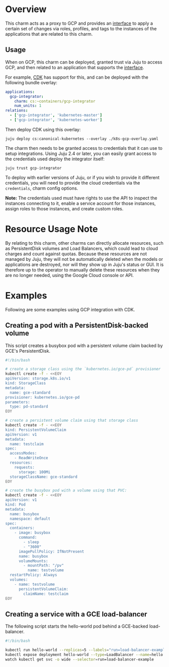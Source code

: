 # Overview

This charm acts as a proxy to GCP and provides an [interface][] to apply a
certain set of changes via roles, profiles, and tags to the instances of
the applications that are related to this charm.

## Usage

When on GCP, this charm can be deployed, granted trust via Juju to access GCP,
and then related to an application that supports the [interface][].

For example, [CDK][] has support for this, and can be deployed with the
following bundle overlay:

```yaml
applications:
  gcp-integrator:
    charm: cs:~containers/gcp-integrator
    num_units: 1
relations:
  - ['gcp-integrator', 'kubernetes-master']
  - ['gcp-integrator', 'kubernetes-worker']
```

Then deploy CDK using this overlay:

```
juju deploy cs:canonical-kubernetes --overlay ./k8s-gcp-overlay.yaml
```

The charm then needs to be granted access to credentials that it can use to
setup integrations.  Using Juju 2.4 or later, you can easily grant access to
the credentials used deploy the integrator itself:

```
juju trust gcp-integrator
```

To deploy with earlier versions of Juju, or if you wish to provide it different
credentials, you will need to provide the cloud credentials via the `credentials`,
charm config options.

**Note:** The credentials used must have rights to use the API to inspect the
instances connecting to it, enable a service account for those
instances, assign roles to those instances, and create custom roles.

# Resource Usage Note

By relating to this charm, other charms can directly allocate resources, such
as PersistentDisk volumes and Load Balancers, which could lead to cloud charges
and count against quotas.  Because these resources are not managed by Juju,
they will not be automatically deleted when the models or applications are
destroyed, nor will they show up in Juju's status or GUI.  It is therefore up
to the operator to manually delete these resources when they are no longer
needed, using the Google Cloud console or API.

# Examples

Following are some examples using GCP integration with CDK.

## Creating a pod with a PersistentDisk-backed volume

This script creates a busybox pod with a persistent volume claim backed by
GCE's PersistentDisk.

```sh
#!/bin/bash

# create a storage class using the `kubernetes.io/gce-pd` provisioner
kubectl create -f - <<EOY
apiVersion: storage.k8s.io/v1
kind: StorageClass
metadata:
  name: gce-standard
provisioner: kubernetes.io/gce-pd
parameters:
  type: pd-standard
EOY

# create a persistent volume claim using that storage class
kubectl create -f - <<EOY
kind: PersistentVolumeClaim
apiVersion: v1
metadata:
  name: testclaim
spec:
  accessModes:
    - ReadWriteOnce
  resources:
    requests:
      storage: 100Mi
  storageClassName: gce-standard
EOY

# create the busybox pod with a volume using that PVC:
kubectl create -f - <<EOY
apiVersion: v1
kind: Pod
metadata:
  name: busybox
  namespace: default
spec:
  containers:
    - image: busybox
      command:
        - sleep
        - "3600"
      imagePullPolicy: IfNotPresent
      name: busybox
      volumeMounts:
        - mountPath: "/pv"
          name: testvolume
  restartPolicy: Always
  volumes:
    - name: testvolume
      persistentVolumeClaim:
        claimName: testclaim
EOY
```

## Creating a service with a GCE load-balancer

The following script starts the hello-world pod behind a GCE-backed load-balancer.

```sh
#!/bin/bash

kubectl run hello-world --replicas=5 --labels="run=load-balancer-example" --image=gcr.io/google-samples/node-hello:1.0  --port=8080
kubectl expose deployment hello-world --type=LoadBalancer --name=hello
watch kubectl get svc -o wide --selector=run=load-balancer-example
```


[interface]: https://github.com/juju-solutions/interface-gcp-integration
[api-doc]: https://github.com/juju-solutions/interface-gcp-integration/blob/master/docs/requires.md
[CDK]: https://jujucharms.com/canonical-kubernetes
